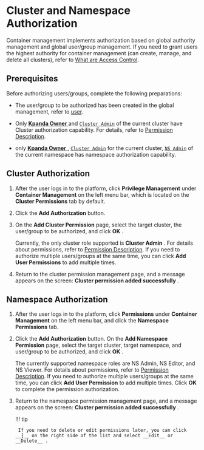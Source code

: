 # Cluster and Namespace Authorization

Container management implements authorization based on global authority management and global user/group management. If you need to grant users the highest authority for container management (can create, manage, and delete all clusters), refer to [What are Access Control](../../../ghippo/access-control/iam.md).

## Prerequisites

Before authorizing users/groups, complete the following preparations:

- The user/group to be authorized has been created in the global management, refer to [user](../../ghippo/access-control/user.md).

- Only [ __Kpanda Owner__ ](../../../ghippo/access-control/global.md) and [`Cluster Admin`](permission-brief.md) of the current cluster have Cluster authorization capability. For details, refer to [Permission Description](permission-brief.md).

- only [ __Kpanda Owner__ ](../../../ghippo/access-control/global.md), [`Cluster Admin`](permission-brief.md) for the current cluster, [`NS Admin`](permission-brief.md) of the current namespace has namespace authorization capability.

## Cluster Authorization

1. After the user logs in to the platform, click __Privilege Management__ under __Container Management__ on the left menu bar, which is located on the __Cluster Permissions__ tab by default.

    

2. Click the __Add Authorization__ button.

    

3. On the __Add Cluster Permission__ page, select the target cluster, the user/group to be authorized, and click __OK__ .

    Currently, the only cluster role supported is __Cluster Admin__ . For details about permissions, refer to [Permission Description](permission-brief.md). If you need to authorize multiple users/groups at the same time, you can click __Add User Permissions__ to add multiple times.

    

4. Return to the cluster permission management page, and a message appears on the screen: __Cluster permission added successfully__ .

    

## Namespace Authorization

1. After the user logs in to the platform, click __Permissions__ under __Container Management__ on the left menu bar, and click the __Namespace Permissions__ tab.

    

2. Click the __Add Authorization__ button. On the __Add Namespace Permission__ page, select the target cluster, target namespace, and user/group to be authorized, and click __OK__ .

    The currently supported namespace roles are NS Admin, NS Editor, and NS Viewer. For details about permissions, refer to [Permission Description](permission-brief.md). If you need to authorize multiple users/groups at the same time, you can click __Add User Permission__ to add multiple times. Click __OK__ to complete the permission authorization.

    

3. Return to the namespace permission management page, and a message appears on the screen: __Cluster permission added successfully__ .

    

    !!! tip

        If you need to delete or edit permissions later, you can click __┇__ on the right side of the list and select __Edit__ or __Delete__ .

        